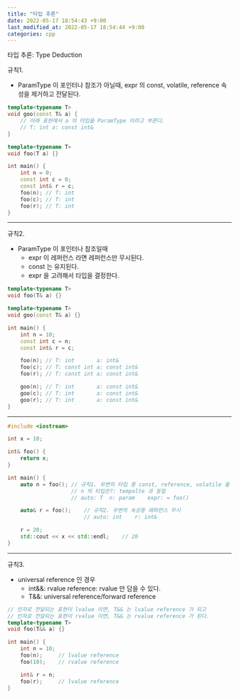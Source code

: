 ```yaml
---
title: "타입 추론"
date: 2022-05-17 18:54:43 +9:00
last_modified_at: 2022-05-17 18:54:44 +9:00
categories: cpp
---
```

타입 추론: Type Deduction<p>
규칙1.
 - ParamType 이 포인터나 참조가 아닐때, expr 의 const, volatile, reference 속성을 제거하고 전달된다.
```cpp
template<typename T>
void goo(const T& a) {
    // 아래 표현에서 a 의 타입을 ParamType 이라고 부른다.
    // T: int a: const int&
}

template<typename T>
void foo(T a) {}

int main() {
    int n = 0;
    const int c = 0;
    const int& r = c;
    foo(n); // T: int
    foo(c); // T: int
    foo(r); // T: int
}
```
---
규칙2.
 - ParamType 이 포인터나 참조일때
   - expr 이 레퍼런스 라면 레퍼런스만 무시된다.
   - const 는 유지된다.
   - expr 을 고려해서 타입을 결정한다.
```cpp
template<typename T>
void foo(T& a) {}

template<typename T>
void goo(const T& a) {}

int main() {
    int n = 10;
    const int c = n;
    const int& r = c;

    foo(n); // T: int       a: int&
    foo(c); // T: const int a: const int&
    foo(r); // T: const int a: const int&

    goo(n); // T: int       a: const int&
    goo(c); // T: int       a: const int&
    goo(r); // T: int       a: const int&
}
```
---
```cpp
#include <iostream>

int x = 10;

int& foo() {
    return x;
}

int main() {
    auto n = foo(); // 규칙1. 우변의 타입 중 const, reference, volatile 을 버린다.
                    // n 의 타입은?: tempalte 과 동일
                    // auto: T  n: param    expr: = foo()

    auto& r = foo();    // 규칙2. 우변의 속성중 레퍼런스 무시
                        // auto: int    r: int&

    r = 20;
    std::cout << x << std::endl;    // 20
}
```
---
규칙3.
 - universal reference 인 경우
   - int&&: rvalue reference: rvalue 만 담을 수 있다.
   - T&&: universal reference/forward reference
```cpp
// 인자로 전달되는 표현이 lvalue 이면, T&& 는 lvalue reference 가 되고
// 인자로 전달되는 표현이 rvalue 이면, T&& 는 rvalue reference 가 된다.
template<typename T>
void foo(T&& a) {}

int main() {
    int n = 10;
    foo(n);     // lvalue reference
    foo(10);    // rvalue reference

    int& r = n;
    foo(r);     // lvalue reference
}
```
  
